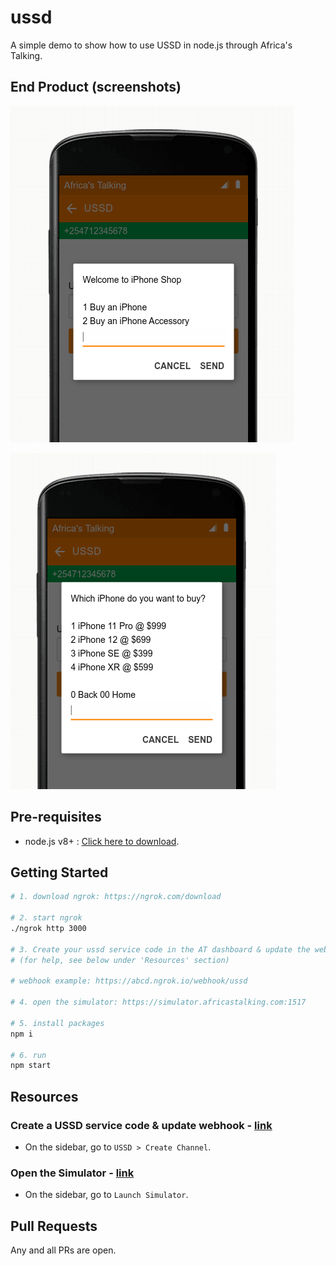 # ussd

A simple demo to show how to use USSD in node.js through Africa's Talking.

## End Product (screenshots)

![screenshot 1](assets/images/screenshot%201.png?raw=true)

![screenshot 2](assets/images/screenshot%202.png?raw=true)

## Pre-requisites

- node.js v8+ : [Click here to download](https://nodejs.org/en/download/).

## Getting Started

```bash
# 1. download ngrok: https://ngrok.com/download

# 2. start ngrok
./ngrok http 3000

# 3. Create your ussd service code in the AT dashboard & update the webhook accordingly
# (for help, see below under 'Resources' section)

# webhook example: https://abcd.ngrok.io/webhook/ussd

# 4. open the simulator: https://simulator.africastalking.com:1517

# 5. install packages
npm i

# 6. run
npm start
```

## Resources

### Create a USSD service code & update webhook - [link](https://account.africastalking.com/apps/sandbox/ussd/channel/create)

- On the sidebar, go to `USSD > Create Channel`.

### Open the Simulator - [link](https://simulator.africastalking.com:1517/)

- On the sidebar, go to `Launch Simulator`.

## Pull Requests

Any and all PRs are open.
